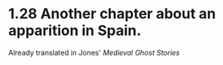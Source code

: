 # 1.28 Another chapter about an apparition in Spain.

Already translated in Jones' _Medieval Ghost Stories_

